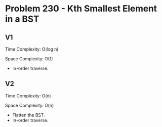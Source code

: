 # Problem 230 - Kth Smallest Element in a BST

## V1

Time Complexity: O(log n)

Space Complexity: O(1)

- In-order traverse.

## V2

Time Complexity: O(n)

Space Complexity: O(n)

- Flatten the BST.
- In-order traverse.
